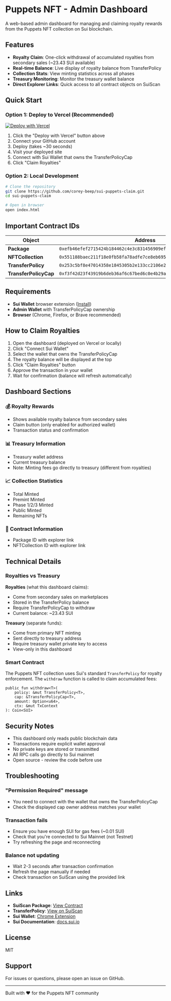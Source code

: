 # Puppets NFT - Admin Dashboard

A web-based admin dashboard for managing and claiming royalty rewards from the Puppets NFT collection on Sui blockchain.

## Features

- **Royalty Claim**: One-click withdrawal of accumulated royalties from secondary sales (~23.43 SUI available)
- **Real-time Balance**: Live display of royalty balance from TransferPolicy
- **Collection Stats**: View minting statistics across all phases
- **Treasury Monitoring**: Monitor the treasury wallet balance
- **Direct Explorer Links**: Quick access to all contract objects on SuiScan

## Quick Start

### Option 1: Deploy to Vercel (Recommended)

[![Deploy with Vercel](https://vercel.com/button)](https://vercel.com/new/clone?repository-url=https://github.com/corey-beep/sui-puppets-claim)

1. Click the "Deploy with Vercel" button above
2. Connect your GitHub account
3. Deploy (takes ~30 seconds)
4. Visit your deployed site
5. Connect with Sui Wallet that owns the TransferPolicyCap
6. Click "Claim Royalties"

### Option 2: Local Development

```bash
# Clone the repository
git clone https://github.com/corey-beep/sui-puppets-claim.git
cd sui-puppets-claim

# Open in browser
open index.html
```

## Important Contract IDs

| Object | Address |
|--------|---------|
| **Package** | `0xefb46efef2715424b184462c4e3c831456909efe2fbe72b20e4f80e1bd80ce03` |
| **NFTCollection** | `0x551188baec211f18e0fb58fa78adfe7ce8eb695bcb545ef2206d7b20a2f373bc` |
| **TransferPolicy** | `0x253c5bf8e47014358e1845305b2e133cc2106e24dce1760a4cb2cedb2e0c8032` |
| **TransferPolicyCap** | `0xf3f42d23f43919b6deb36af6c67bed6c0e4b29a5c9577843021d2d6e59e21b32` |

## Requirements

- **Sui Wallet** browser extension ([Install](https://chrome.google.com/webstore/detail/sui-wallet/opcgpfmipidbgpenhmajoajpbobppdil))
- **Admin Wallet** with TransferPolicyCap ownership
- **Browser** (Chrome, Firefox, or Brave recommended)

## How to Claim Royalties

1. Open the dashboard (deployed on Vercel or locally)
2. Click "Connect Sui Wallet"
3. Select the wallet that owns the TransferPolicyCap
4. The royalty balance will be displayed at the top
5. Click "Claim Royalties" button
6. Approve the transaction in your wallet
7. Wait for confirmation (balance will refresh automatically)

## Dashboard Sections

### 💰 Royalty Rewards
- Shows available royalty balance from secondary sales
- Claim button (only enabled for authorized wallet)
- Transaction status and confirmation

### 📊 Treasury Information
- Treasury wallet address
- Current treasury balance
- Note: Minting fees go directly to treasury (different from royalties)

### 📈 Collection Statistics
- Total Minted
- Premint Minted
- Phase 1/2/3 Minted
- Public Minted
- Remaining NFTs

### 🔗 Contract Information
- Package ID with explorer link
- NFTCollection ID with explorer link

## Technical Details

### Royalties vs Treasury

**Royalties** (what this dashboard claims):
- Come from secondary sales on marketplaces
- Stored in the TransferPolicy balance
- Require TransferPolicyCap to withdraw
- Current balance: ~23.43 SUI

**Treasury** (separate funds):
- Come from primary NFT minting
- Sent directly to treasury address
- Require treasury wallet private key to access
- View-only in this dashboard

### Smart Contract

The Puppets NFT collection uses Sui's standard `TransferPolicy` for royalty enforcement. The `withdraw` function is called to claim accumulated fees:

```move
public fun withdraw<T>(
    policy: &mut TransferPolicy<T>,
    cap: &TransferPolicyCap<T>,
    amount: Option<u64>,
    ctx: &mut TxContext
): Coin<SUI>
```

## Security Notes

- This dashboard only reads public blockchain data
- Transactions require explicit wallet approval
- No private keys are stored or transmitted
- All RPC calls go directly to Sui mainnet
- Open source - review the code before use

## Troubleshooting

### "Permission Required" message
- You need to connect with the wallet that owns the TransferPolicyCap
- Check the displayed cap owner address matches your wallet

### Transaction fails
- Ensure you have enough SUI for gas fees (~0.01 SUI)
- Check that you're connected to Sui Mainnet (not Testnet)
- Try refreshing the page and reconnecting

### Balance not updating
- Wait 2-3 seconds after transaction confirmation
- Refresh the page manually if needed
- Check transaction on SuiScan using the provided link

## Links

- **SuiScan Package**: [View Contract](https://suiscan.xyz/mainnet/object/0xefb46efef2715424b184462c4e3c831456909efe2fbe72b20e4f80e1bd80ce03)
- **TransferPolicy**: [View on SuiScan](https://suiscan.xyz/mainnet/object/0x253c5bf8e47014358e1845305b2e133cc2106e24dce1760a4cb2cedb2e0c8032)
- **Sui Wallet**: [Chrome Extension](https://chrome.google.com/webstore/detail/sui-wallet/opcgpfmipidbgpenhmajoajpbobppdil)
- **Sui Documentation**: [docs.sui.io](https://docs.sui.io)

## License

MIT

## Support

For issues or questions, please open an issue on GitHub.

---

Built with ❤️ for the Puppets NFT community

